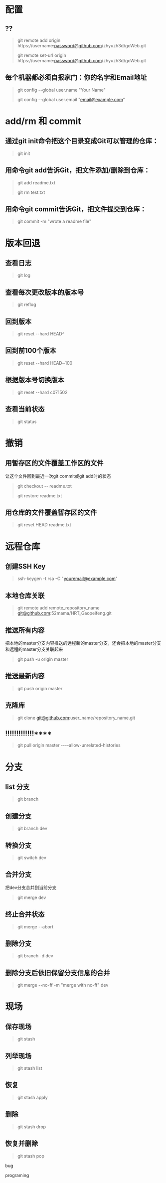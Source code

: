 
# 配置

## ??
> git remote add origin https://username:password@github.com/zhyuzh3d/goWeb.git
> 
> git remote set-url origin https://username:password@github.com/zhyuzh3d/goWeb.git



## 每个机器都必须自报家门：你的名字和Email地址
> git config --global user.name "Your Name"
> 
> git config --global user.email "email@example.com"






# add/rm 和 commit

## 通过git init命令把这个目录变成Git可以管理的仓库：
> git init

## 用命令git add告诉Git，把文件添加/删除到仓库：  
> git add readme.txt
> 
> git rm test.txt

## 用命令git commit告诉Git，把文件提交到仓库：   
> git commit -m "wrote a readme file"


# 版本回退

## 查看日志
> git log

## 查看每次更改版本的版本号
> git reflog

## 回到版本
> git reset --hard HEAD^

## 回到前100个版本
> git reset --hard HEAD~100

## 根据版本号切换版本
> git reset --hard c071502

## 查看当前状态
> git status


# 撤销

## 用暂存区的文件覆盖工作区的文件
让这个文件回到最近一次git commit或git add时的状态
> git checkout -- readme.txt
>
> git restore readme.txt

## 用仓库的文件覆盖暂存区的文件
> git reset HEAD readme.txt




# 远程仓库

## 创建SSH Key
>  ssh-keygen -t rsa -C "youremail@example.com"

## 本地仓库关联 
> git remote add remote_repository_name git@github.com:52mama/HRT_Gaopeifeng.git


## 推送所有内容
把本地的master分支内容推送的远程新的master分支，还会把本地的master分支和远程的master分支关联起来
> git push -u origin master


## 推送最新内容
> git push  origin master


## 克隆库
> git clone git@github.com:user_name/repository_name.git

## !!!!!!!!!!!!!****
> git pull origin master ----allow-unrelated-histories


# 分支

## list 分支
> git branch

## 创建分支
> git branch dev

## 转换分支
> git switch dev

## 合并分支
把dev分支合并到当前分支
> git merge dev 

## 终止合并状态
> git merge --abort
> 
## 删除分支
> git branch -d dev 

## 删除分支后依旧保留分支信息的合并
> git merge --no-ff -m "merge with no-ff" dev


# 现场

## 保存现场
> git stash 

## 列举现场
> git stash list

## 恢复
> git stash apply
 
## 删除
> git stash drop

## 恢复并删除
> git stash pop


bug

programing
